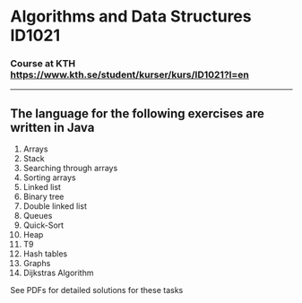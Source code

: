 # Algorithms and Data Structures ID1021
### Course at KTH https://www.kth.se/student/kurser/kurs/ID1021?l=en
--- 
## The language for the following exercises are written in Java
1. Arrays  
2. Stack
3. Searching through arrays
4. Sorting arrays
5. Linked list
6. Binary tree
7. Double linked list
8. Queues
9. Quick-Sort
10. Heap
11. T9
11. Hash tables
12. Graphs
13. Dijkstras Algorithm


See PDFs for detailed solutions for these tasks
